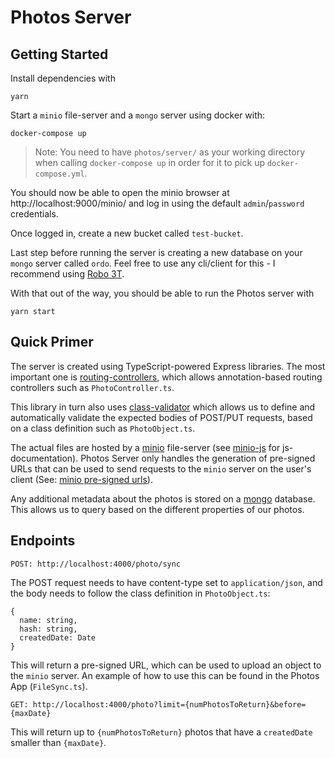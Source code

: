 # Photos Server

## Getting Started

Install dependencies with

```
yarn
```

Start a `minio` file-server and a `mongo` server using docker with:

```
docker-compose up
```

> Note: You need to have `photos/server/` as your working directory when calling `docker-compose up` in order for it to pick up `docker-compose.yml`.

You should now be able to open the minio browser at http://localhost:9000/minio/ and log in using the default `admin`/`password` credentials.

Once logged in, create a new bucket called `test-bucket`.

Last step before running the server is creating a new database on your `mongo` server called `ordo`. Feel free to use any cli/client for this - I recommend using [Robo 3T](https://robomongo.org/).

With that out of the way, you should be able to run the Photos server with

```
yarn start
```

## Quick Primer

The server is created using TypeScript-powered Express libraries. The most important one is [routing-controllers](https://github.com/typestack/routing-controllers), which allows annotation-based routing controllers such as `PhotoController.ts`.

This library in turn also uses [class-validator](https://github.com/typestack/class-validator) which allows us to define and automatically validate the expected bodies of POST/PUT requests, based on a class definition such as `PhotoObject.ts`.

The actual files are hosted by a [minio](https://docs.minio.io/) file-server (see [minio-js](https://github.com/minio/minio-js) for js-documentation). Photos Server only handles the generation of pre-signed URLs that can be used to send requests to the `minio` server on the user's client (See: [minio pre-signed urls](https://docs.minio.io/docs/upload-files-from-browser-using-pre-signed-urls.html)).

Any additional metadata about the photos is stored on a [mongo](https://www.mongodb.com/) database. This allows us to query based on the different properties of our photos.

## Endpoints

```
POST: http://localhost:4000/photo/sync
```

The POST request needs to have content-type set to `application/json`, and the body needs to follow the class definition in `PhotoObject.ts`:

```
{
  name: string,
  hash: string,
  createdDate: Date
}
```

This will return a pre-signed URL, which can be used to upload an object to the `minio` server. An example of how to use this can be found in the Photos App (`FileSync.ts`).

```
GET: http://localhost:4000/photo?limit={numPhotosToReturn}&before={maxDate}
```

This will return up to `{numPhotosToReturn}` photos that have a `createdDate` smaller than `{maxDate}`.
